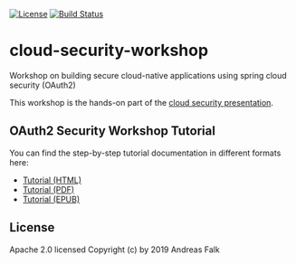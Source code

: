 [![License](https://img.shields.io/badge/License-Apache%20License%202.0-brightgreen.svg)][1]
[![Build Status](https://travis-ci.org/andifalk/cloud-security-workshop.svg?branch=master)](https://travis-ci.org/andifalk/cloud-security-workshop)

# cloud-security-workshop
Workshop on building secure cloud-native applications using spring cloud security (OAuth2)

This workshop is the hands-on part of the [cloud security presentation](https://andifalk.github.io/security-cloud-presentation/index.html).

## OAuth2 Security Workshop Tutorial

You can find the step-by-step tutorial documentation in different formats here:

* [Tutorial (HTML)](https://andifalk.github.io/cloud-security-workshop/)
* [Tutorial (PDF)](https://github.com/andifalk/cloud-security-workshop/raw/master/docs/pdf/oauth2-tutorial.pdf)
* [Tutorial (EPUB)](https://github.com/andifalk/cloud-security-workshop/raw/master/docs/epub3/oauth2-tutorial.epub)


## License

Apache 2.0 licensed
Copyright (c) by 2019 Andreas Falk

[1]:http://www.apache.org/licenses/LICENSE-2.0.txt

